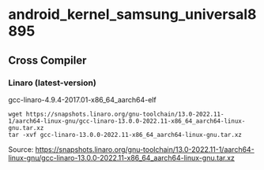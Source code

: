 # android_kernel_samsung_universal8895

## Cross Compiler 

### Linaro (latest-version)

gcc-linaro-4.9.4-2017.01-x86_64_aarch64-elf 

```
wget https://snapshots.linaro.org/gnu-toolchain/13.0-2022.11-1/aarch64-linux-gnu/gcc-linaro-13.0.0-2022.11-x86_64_aarch64-linux-gnu.tar.xz
tar -xvf gcc-linaro-13.0.0-2022.11-x86_64_aarch64-linux-gnu.tar.xz
```

Source: https://snapshots.linaro.org/gnu-toolchain/13.0-2022.11-1/aarch64-linux-gnu/gcc-linaro-13.0.0-2022.11-x86_64_aarch64-linux-gnu.tar.xz

